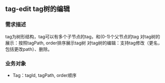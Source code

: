 ## tag-edit tag树的编辑
### 需求描述
tag为树形结构，tag可以有多个子节点的tag，和(0-1)个父节点的tag
对tag树的展示：按照tagPath, order排序展示tag树
对tag树的编辑：支持tag修改（更名，包括更改path）、删除。

### 业务对象
- Tag：tagId, tagPath, order顺序

